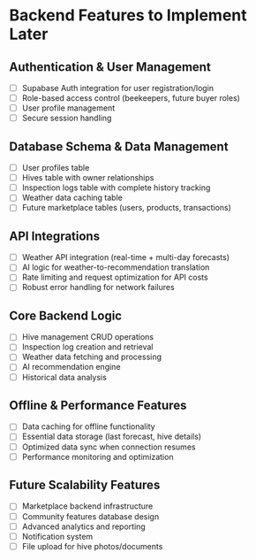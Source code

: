 # Backend Features to Implement Later

## Authentication & User Management
- [ ] Supabase Auth integration for user registration/login
- [ ] Role-based access control (beekeepers, future buyer roles)
- [ ] User profile management
- [ ] Secure session handling

## Database Schema & Data Management
- [ ] User profiles table
- [ ] Hives table with owner relationships
- [ ] Inspection logs table with complete history tracking
- [ ] Weather data caching table
- [ ] Future marketplace tables (users, products, transactions)

## API Integrations
- [ ] Weather API integration (real-time + multi-day forecasts)
- [ ] AI logic for weather-to-recommendation translation
- [ ] Rate limiting and request optimization for API costs
- [ ] Robust error handling for network failures

## Core Backend Logic
- [ ] Hive management CRUD operations
- [ ] Inspection log creation and retrieval
- [ ] Weather data fetching and processing
- [ ] AI recommendation engine
- [ ] Historical data analysis

## Offline & Performance Features
- [ ] Data caching for offline functionality
- [ ] Essential data storage (last forecast, hive details)
- [ ] Optimized data sync when connection resumes
- [ ] Performance monitoring and optimization

## Future Scalability Features
- [ ] Marketplace backend infrastructure
- [ ] Community features database design
- [ ] Advanced analytics and reporting
- [ ] Notification system
- [ ] File upload for hive photos/documents
